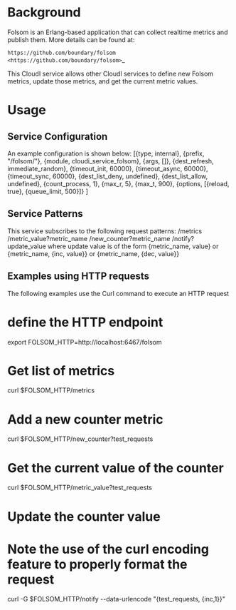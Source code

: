 Background
==========
Folsom is an Erlang-based application that can collect realtime metrics and publish them. More details can be found at: 

`https://github.com/boundary/folsom <https://github.com/boundary/folsom>`_

This CloudI service allows other CloudI services to define new Folsom metrics, update those metrics, and get the current metric values.

Usage
=====

Service Configuration
---------------------
An example configuration is shown below:
        [{type, internal},
         {prefix, "/folsom/"},
         {module, cloudi_service_folsom},
         {args, []},
         {dest_refresh, immediate_random},
         {timeout_init, 60000}, 
         {timeout_async, 60000}, 
         {timeout_sync, 60000}, 
         {dest_list_deny, undefined}, 
         {dest_list_allow, undefined}, 
         {count_process, 1}, 
         {max_r, 5}, 
         {max_t, 900}, 
         {options, [{reload, true}, {queue_limit, 500}]}
        ]

Service Patterns
----------------
This service subscribes to the following request patterns:
<service prefix>/metrics
<service prefix>/metric_value?metric_name
<service prefix>/new_counter?metric_name
<service prefix>/notify?update_value where update value is of  the form {metric_name, value} or 
	{metric_name, {inc, value}} or {metric_name, {dec, value}}


Examples using HTTP requests
----------------------------
The following examples use the Curl command to execute an HTTP request

# define the HTTP endpoint
export FOLSOM_HTTP=http://localhost:6467/folsom

# Get list of metrics
curl $FOLSOM_HTTP/metrics

# Add a new counter metric
curl $FOLSOM_HTTP/new_counter?test_requests

# Get the current value of the counter
curl $FOLSOM_HTTP/metric_value?test_requests

# Update the counter value
# Note the use of the curl encoding feature to properly format the request
curl -G $FOLSOM_HTTP/notify --data-urlencode "{test_requests, {inc,1}}"

